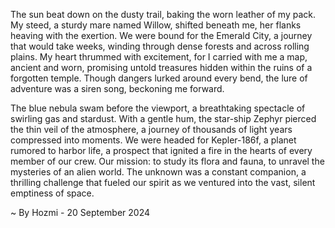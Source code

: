 
The sun beat down on the dusty trail, baking the worn leather of my pack. My steed, a sturdy mare named Willow, shifted beneath me, her flanks heaving with the exertion. We were bound for the Emerald City, a journey that would take weeks, winding through dense forests and across rolling plains. My heart thrummed with excitement, for I carried with me a map, ancient and worn, promising untold treasures hidden within the ruins of a forgotten temple. Though dangers lurked around every bend, the lure of adventure was a siren song, beckoning me forward.

The blue nebula swam before the viewport, a breathtaking spectacle of swirling gas and stardust.  With a gentle hum, the star-ship Zephyr pierced the thin veil of the atmosphere, a journey of thousands of light years compressed into moments. We were headed for Kepler-186f, a planet rumored to harbor life, a prospect that ignited a fire in the hearts of every member of our crew. Our mission: to study its flora and fauna, to unravel the mysteries of an alien world. The unknown was a constant companion, a thrilling challenge that fueled our spirit as we ventured into the vast, silent emptiness of space. 

~ By Hozmi - 20 September 2024
